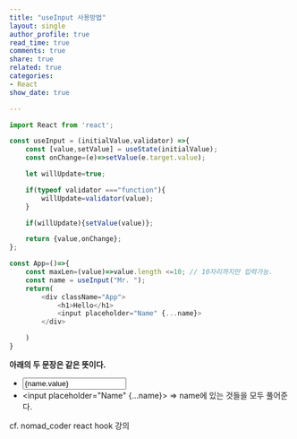 ```yaml
---
title: "useInput 사용방법"
layout: single
author_profile: true
read_time: true
comments: true
share: true
related: true
categories:
- React
show_date: true

---
```


```js
import React from 'react';

const useInput = (initialValue,validator) =>{
    const [value,setValue] = useState(initialValue);
    const onChange=(e)=>setValue(e.target.value);

    let willUpdate=true;

    if(typeof validator ==="function"){
        willUpdate=validator(value);
    }

    if(willUpdate){setValue(value)};

    return {value,onChange};
};

const App=()=>{
    const maxLen=(value)=>value.length <=10; // 10자리까지만 입력가능.
    const name = useInput("Mr. ");
    return(
        <div className="App">
            <h1>Hello</h1>
            <input placeholder="Name" {...name}> 
        </div>

    )
}
``` 

__아래의 두 문장은 같은 뜻이다.__
- <input placeholder="Name" value={name.value} onChange={name.onChange}> 
- <input placeholder="Name" {...name}> => name에 있는 것들을 모두 풀어준다.

cf. nomad_coder react hook 강의